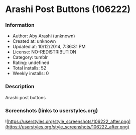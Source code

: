 # Arashi Post Buttons (106222)

### Information
- Author: Aby Arashi (unknown)
- Created at: unknown
- Updated at: 10/12/2014, 7:36:31 PM
- License: NO-REDISTRIBUTION
- Category: tumblr
- Rating: undefined
- Total installs: 52
- Weekly installs: 0


### Description
Arashi post buttons


### Screenshots (links to userstyles.org)
![https://userstyles.org/style_screenshots/106222_after.png](https://userstyles.org/style_screenshots/106222_after.png)


